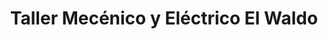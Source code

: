 ---
title: "Taller Mecénico y Eléctrico El Waldo"
url: /longavi/taller-mecenico-y-electrico-el-waldo/
shop: reparación de automóviles
---